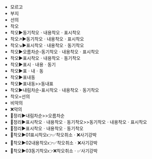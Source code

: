 - 모르고
- 부지
- 선의
- 착오
- 착오▶️동기착오ㆍ내용착오ㆍ표시착오
- 착오↗▶️동기착오ㆍ내용착오ㆍ표시착오
- 착오↘▶️표시착오ㆍ내용착오ㆍ동기착오
- 착오▶️오름차순-동기착오ㆍ내용착오ㆍ표시착오
- 착오▶️표시착오ㆍ내용착오ㆍ동기착오
- 착오▶️표시ㆍ내용ㆍ동기
- 착오▶️표ㆍ내ㆍ동
- 착오▶️표내동
- 착오▶️표내동>>동내표
- 착오▶️내림차순-표시착오ㆍ내용착오ㆍ동기착오
- 착오=선의
- 비악의
- ❌악의
- 📌정리▶️내림차순>>오름차순
- 📌정리▶️표시착오ㆍ내용착오ㆍ동기착오>>동기착오ㆍ내용착오ㆍ표시착오
- 📌정리▶️표시착오ㆍ내용착오ㆍ동기착오
- 📌착오▶️01표시착오👉✅착오취소ㆍ❌사기강박
- 📌착오▶️02내용착오👉✅착오취소ㆍ❌사기강박
- 📌착오▶️03동기착오👉❌착오취소ㆍ✅사기강박